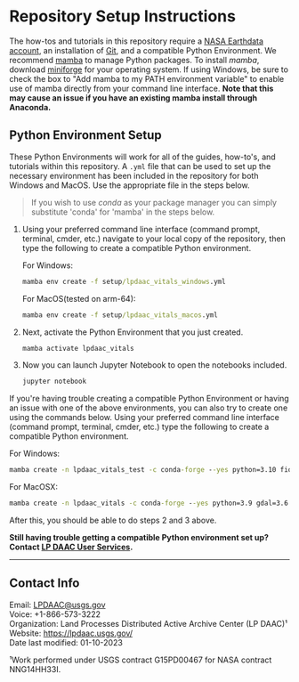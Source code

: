 # Repository Setup Instructions

The how-tos and tutorials in this repository require a [NASA Earthdata account](https://urs.earthdata.nasa.gov/), an installation of [Git](https://git-scm.com/downloads), and a compatible Python Environment. We recommend [mamba](https://mamba.readthedocs.io/en/latest/) to manage Python packages. To install *mamba*, download [miniforge](https://github.com/conda-forge/miniforge) for your operating system.  If using Windows, be sure to check the box to "Add mamba to my PATH environment variable" to enable use of mamba directly from your command line interface. **Note that this may cause an issue if you have an existing mamba install through Anaconda.**  

## Python Environment Setup

These Python Environments will work for all of the guides, how-to's, and tutorials within this repository. A `.yml` file that can be used to set up the necessary environment has been included in the repository for both Windows and MacOS. Use the appropriate file in the steps below.

> If you wish to use *conda* as your package manager you can simply substitute 'conda' for 'mamba' in the steps below.

1. Using your preferred command line interface (command prompt, terminal, cmder, etc.) navigate to your local copy of the repository, then type the following to create a compatible Python environment.

    For Windows:

    ```cmd
    mamba env create -f setup/lpdaac_vitals_windows.yml
    ```

    For MacOS(tested on arm-64):

    ```cmd
    mamba env create -f setup/lpdaac_vitals_macos.yml
    ```

2. Next, activate the Python Environment that you just created.

    ```cmd
    mamba activate lpdaac_vitals 
    ```

3. Now you can launch Jupyter Notebook to open the notebooks included.

    ```cmd
    jupyter notebook 
    ```

If you're having trouble creating a compatible Python Environment or having an issue with one of the above environments, you can also try to create one using the commands below. Using your preferred command line interface (command prompt, terminal, cmder, etc.) type the following to create a compatible Python environment.

For Windows:

```cmd
mamba create -n lpdaac_vitals_test -c conda-forge --yes python=3.10 fiona=1.8.22 gdal hvplot geoviews rioxarray rasterio jupyter geopandas earthaccess jupyter_bokeh h5py h5netcdf spectral scikit-image ray-default
```

For MacOSX:

```cmd
mamba create -n lpdaac_vitals -c conda-forge --yes python=3.9 gdal=3.6.4 hvplot geoviews rioxarray rasterio geopandas fiona=1.8.22 jupyter earthaccess jupyter_bokeh h5py h5netcdf spectral scikit-image
```

After this, you should be able to do steps 2 and 3 above.

**Still having trouble getting a compatible Python environment set up? Contact [LP DAAC User Services](https://lpdaac.usgs.gov/lpdaac-contact-us/).**  

---

## Contact Info  

Email: <LPDAAC@usgs.gov>  
Voice: +1-866-573-3222  
Organization: Land Processes Distributed Active Archive Center (LP DAAC)¹  
Website: <https://lpdaac.usgs.gov/>  
Date last modified: 01-10-2023  

¹Work performed under USGS contract G15PD00467 for NASA contract NNG14HH33I.  

